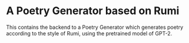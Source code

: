 # A Poetry Generator based on Rumi

This contains the backend to a Poetry Generator which generates poetry according to the style of Rumi, using the pretrained model of GPT-2.


